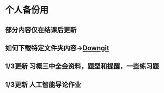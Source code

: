 # 个人备份用
## 部分内容仅在结课后更新
## 如何下载特定文件夹内容->[Downgit](https://minhaskamal.github.io/DownGit/)
## 1/3更新 习概三中全会资料，题型和提醒，一些练习题
## 1/3更新 人工智能导论作业
